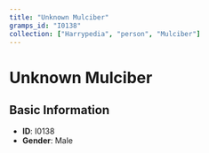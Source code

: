 ```yaml
---
title: "Unknown Mulciber"
gramps_id: "I0138"
collection: ["Harrypedia", "person", "Mulciber"]
---
```


# Unknown Mulciber

## Basic Information

- **ID**: I0138
- **Gender**: Male

